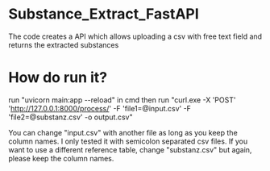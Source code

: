 # Substance_Extract_FastAPI
The code creates a API which allows uploading a csv with free text field and returns the extracted substances

# How do run it?

run "uvicorn main:app --reload" in cmd
then run "curl.exe -X 'POST' 'http://127.0.0.1:8000/process/' -F 'file1=@input.csv' -F 'file2=@substanz.csv' -o output.csv"

You can change "input.csv" with another file as long as you keep the column names. I only tested it with semicolon separated csv files.
If you want to use a different reference table, change "substanz.csv" but again, please keep the column names.

